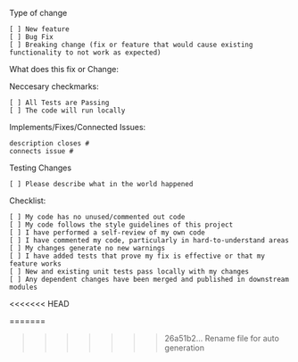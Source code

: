 Type of change

    [ ] New feature
    [ ] Bug Fix
    [ ] Breaking change (fix or feature that would cause existing functionality to not work as expected)

What does this fix or Change:


Neccesary checkmarks:

    [ ] All Tests are Passing
    [ ] The code will run locally

Implements/Fixes/Connected Issues:

    description closes #
    connects issue #


Testing Changes

    [ ] Please describe what in the world happened

Checklist:

    [ ] My code has no unused/commented out code
    [ ] My code follows the style guidelines of this project
    [ ] I have performed a self-review of my own code
    [ ] I have commented my code, particularly in hard-to-understand areas
    [ ] My changes generate no new warnings
    [ ] I have added tests that prove my fix is effective or that my feature works
    [ ] New and existing unit tests pass locally with my changes
    [ ] Any dependent changes have been merged and published in downstream modules
<<<<<<< HEAD
 
=======
>>>>>>> 26a51b2... Rename file for auto generation
